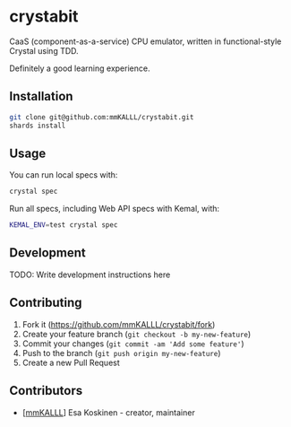 # crystabit

CaaS (component-as-a-service) CPU emulator, written in functional-style Crystal using TDD.

Definitely a good learning experience.

## Installation

```bash
git clone git@github.com:mmKALLL/crystabit.git
shards install
```

## Usage

You can run local specs with:
```bash
crystal spec
```

Run all specs, including Web API specs with Kemal, with:
```bash
KEMAL_ENV=test crystal spec
```


## Development

TODO: Write development instructions here

## Contributing

1. Fork it (<https://github.com/mmKALLL/crystabit/fork>)
2. Create your feature branch (`git checkout -b my-new-feature`)
3. Commit your changes (`git commit -am 'Add some feature'`)
4. Push to the branch (`git push origin my-new-feature`)
5. Create a new Pull Request

## Contributors

- \[[mmKALLL](https://github.com/mmKALLL)\] Esa Koskinen - creator, maintainer
